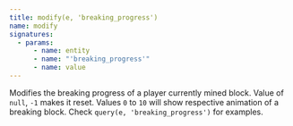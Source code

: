 ```yaml
---
title: modify(e, 'breaking_progress')
name: modify
signatures:
  - params:
      - name: entity
      - name: "'breaking_progress'"
      - name: value
---
```


Modifies the breaking progress of a player currently mined block. Value of
`null`, `-1` makes it reset. Values `0` to `10` will show respective animation
of a breaking block. Check `query(e, 'breaking_progress')` for examples.
